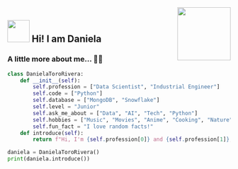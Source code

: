 <img src="https://i.giphy.com/media/v1.Y2lkPTc5MGI3NjExbTc4OTJraHl0ZHV4cnowbDNsNzQ5OXdqc3N3bG52ZTZsdjl4dGp4MCZlcD12MV9pbnRlcm5hbF9naWZfYnlfaWQmY3Q9Zw/78XCFBGOlS6keY1Bil/giphy.gif" width="120" align="right">

## <img src="https://i.giphy.com/media/v1.Y2lkPTc5MGI3NjExc21mN3dicGJ6ZWFsNnM3Z3k4dXBmczh3bTUyMmp5YjVxOTVpY211diZlcD12MV9pbnRlcm5hbF9naWZfYnlfaWQmY3Q9Zw/bcKmIWkUMCjVm/giphy.gif" width="50"> Hi! I am Daniela  


### A little more about me... 👩‍💻 

```python
class DanielaToroRivera:
    def __init__(self):
        self.profession = ["Data Scientist", "Industrial Engineer"]
        self.code = ["Python"]
        self.database = ["MongoDB", "Snowflake"]
        self.level = "Junior"
        self.ask_me_about = ["Data", "AI", "Tech", "Python"]
        self.hobbies = ["Music", "Movies", "Anime", "Cooking", "Nature"]
        self.fun_fact = "I love random facts!"
    def introduce(self):
        return f"Hi, I'm {self.profession[0]} and {self.profession[1]}, passionate about data and innovation! I'm always curious to learn something new"

daniela = DanielaToroRivera()
print(daniela.introduce())
